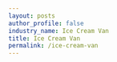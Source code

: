 ```yaml
---
layout: posts 
author_profile: false 
industry_name: Ice Cream Van
title: Ice Cream Van
permalink: /ice-cream-van
---
```

